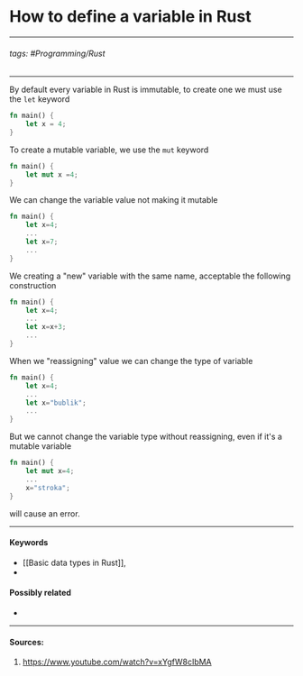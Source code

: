 # How to define a variable in Rust
***
###### tags: #Programming/Rust  
***
By default every variable in Rust is immutable, to create one we must use the `let` keyword
```rust
fn main() {
    let x = 4;
}
```
To create a mutable variable, we use the `mut` keyword
``` rust
fn main() {
	let mut x =4;
}
```
We can change the variable value not making it mutable
``` rust
fn main() {
	let x=4;
	...
	let x=7;
	...
}
```
We creating a "new" variable with the same name, acceptable the following construction
``` rust
fn main() {
	let x=4;
	...
	let x=x+3;
	...
}
```
When we "reassigning" value we can change the type of variable
``` rust
fn main() {
	let x=4;
	...
	let x="bublik";
	...
}
```
But we cannot change the variable type without reassigning, even if it's a mutable variable
``` rust
fn main() {
	let mut x=4;
	...
	x="stroka";
}
```
will cause an error.
***
#### Keywords
- [[Basic data types in Rust]],
- 
#### Possibly related
- 
***
#### Sources:
1. https://www.youtube.com/watch?v=xYgfW8cIbMA
